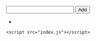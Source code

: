 <!DOCTYPE html>
<html>
  <head>
    <title> To-Do List!</title>
    <link rel="stylesheet" href="styles.css"
  </head>
  <body>
    <div id="notepad">
      <div id="today"> 
        <input id="text" type="text">
        <button id="add"> Add </button> 
      </div>
      <div id="list">
        <ul id="to-do-items">
          <li> </li>
        </ul>
      </div>
    </div>


    <script src="index.js"></script>
  </body>
</html>
